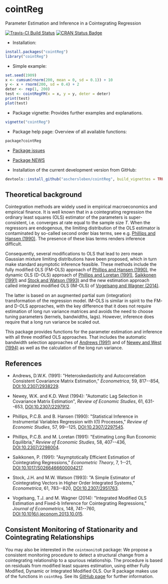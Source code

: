 # cointReg

Parameter Estimation and Inference in a Cointegrating Regression

[![Travis-CI Build Status](https://travis-ci.org/aschersleben/cointReg.svg?branch=master)](https://travis-ci.org/aschersleben/cointReg)
[![CRAN Status Badge](http://www.r-pkg.org/badges/version/cointReg)](https://cran.r-project.org/package=cointReg)

* Installation:
```r
install.packages("cointReg")
library("cointReg")
```

* Simple example:
```r
set.seed(1909)
x <- cumsum(rnorm(200, mean = 0, sd = 0.1)) + 10
y <- x + rnorm(200, sd = 0.4) + 2
deter <- rep(1, 200)
test <- cointRegFM(x = x, y = y, deter = deter)
print(test)
plot(test)
```

* Package vignette: Provides further examples and explanations.
```r
vignette("cointReg")
```

* Package help page: Overview of all available functions:
```r
package?cointReg
```

* [Package issues](https://github.com/aschersleben/cointReg/issues)

* [Package NEWS](https://github.com/aschersleben/cointReg/blob/master/inst/NEWS.md)

* Installation of the current development version from GitHub:
```r
devtools::install_github("aschersleben/cointReg", build_vignettes = TRUE)
```


## Theoretical background

Cointegration methods are widely used in empirical macroeconomics and empirical finance. It is well known that in a cointegrating regression the ordinary least squares (OLS) estimator of the parameters is super-consistent, i.e. converges at rate equal to the sample size $T$. When the regressors are endogenous, the limiting distribution of the OLS estimator is contaminated by so-called second order bias terms, see e.g. [Phillips and Hansen (1990)](http://dx.doi.org/10.2307/2297545). The presence of these bias terms renders inference difficult.

Consequently, several modifications to OLS that lead to zero mean Gaussian mixture limiting distributions have been proposed, which in turn make standard asymptotic inference feasible. These methods include the fully modified OLS (FM-OLS) approach of [Phillips and Hansen (1990)](http://dx.doi.org/10.2307/2297545), the dynamic OLS (D-OLS) approach of [Phillips and Loretan (1991)](http://dx.doi.org/10.2307/2298004), [Saikkonen (1991)](http://dx.doi.org/10.1017/S0266466600004217) and [Stock and Watson (1993)](http://dx.doi.org/10.2307/2951763) and the new estimation approach called integrated modified OLS (IM-OLS) of [Vogelsang and Wagner (2014)](http://dx.doi.org/10.1016/j.jeconom.2013.10.015).

The latter is based on an augmented partial sum (integration) transformation of the regression model. IM-OLS is similar in spirit to the FM- and D-OLS approaches, with the key difference that it does not require estimation of long run variance matrices and avoids the need to choose tuning parameters (kernels, bandwidths, lags). However, inference does require that a long run variance be scaled out.

This package provides functions for the parameter estimation and inference with all three modified OLS approaches. That includes the automatic bandwidth selection approaches of [Andrews (1991)](http://dx.doi.org/10.2307/2938229) and of [Newey and West (1994)](http://dx.doi.org/10.2307/2297912) as well as the calculation of the long run variance.


## References

* Andrews, D.W.K. (1991): "Heteroskedasticity and Autocorrelation Consistent Covariance Matrix Estimation," _Econometrica_, 59, 817--854, [DOI:10.2307/2938229](http://dx.doi.org/10.2307/2938229).

* Newey, W.K. and K.D. West (1994): "Automatic Lag Selection in Covariance Matrix Estimation", _Review of Economic Studies_, 61, 631--653, [DOI:10.2307/2297912](http://dx.doi.org/10.2307/2297912).

* Phillips, P.C.B. and B. Hansen (1990): "Statistical Inference in Instrumental Variables Regression with I(1) Processes," _Review of Economic Studies_, 57, 99--125, [DOI:10.2307/2297545](http://dx.doi.org/10.2307/2297545).

* Phillips, P.C.B. and M. Loretan (1991): "Estimating Long Run Economic Equilibria," _Review of Economic Studies_, 58, 407--436, [DOI:10.2307/2298004](http://dx.doi.org/10.2307/2298004).

* Saikkonen, P. (1991): "Asymptotically Efficient Estimation of Cointegrating Regressions," _Econometric Theory_, 7, 1--21, [DOI:10.1017/S0266466600004217](http://dx.doi.org/10.1017/S0266466600004217).

* Stock, J.H. and M.W. Watson (1993): "A Simple Estimator of Cointegrating Vectors in Higher Order Integrated Systems," _Econometrica_, 61, 783--820, [DOI:10.2307/2951763](http://dx.doi.org/10.2307/2951763).

* Vogelsang, T.J. and M. Wagner (2014): "Integrated Modified OLS Estimation and Fixed-b Inference for Cointegrating Regressions," _Journal of Econometrics_, 148, 741--760, [DOI:10.1016/j.jeconom.2013.10.015](http://dx.doi.org/10.1016/j.jeconom.2013.10.015).


## Consistent Monitoring of Stationarity and Cointegrating Relationships

You may also be interested in the `cointmonitoR` package: We propose a consistent monitoring procedure to detect a structural change from a cointegrating relationship to a spurious relationship. The procedure is based on residuals from modified least squares estimation, using either Fully Modified, Dynamic or Integrated Modified OLS. Our R package makes use of the functions in `cointReg`. See its [GitHub page](https://github.com/aschersleben/cointmonitoR) for further information.
